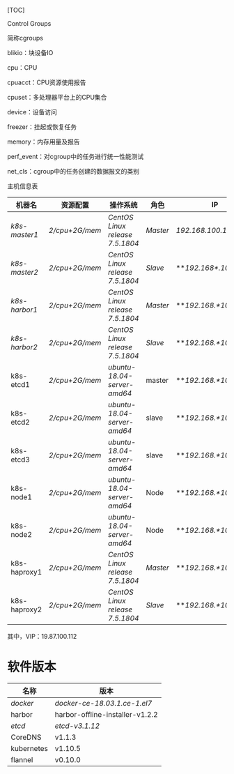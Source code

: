[TOC]





Control Groups

简称cgroups

blikio：块设备IO

cpu：CPU

cpuacct：CPU资源使用报告

cpuset：多处理器平台上的CPU集合

device：设备访问

freezer：挂起或恢复任务

 memory：内存用量及报告

perf_event：对cgroup中的任务进行统一性能测试

net_cls：cgroup中的任务创建的数据报文的类别





主机信息表

| 机器名        | 资源配置       | 操作系统                        | 角色     | IP                      |
| ------------- | -------------- | ------------------------------- | -------- | ----------------------- |
| *k8s-master1* | *2/cpu+2G/mem* | *CentOS Linux release 7.5.1804* | *Master* | *192.168.100.101*       |
| *k8s-master2* | *2/cpu+2G/mem* | *CentOS Linux release 7.5.1804* | *Slave*  | ***192.168\*.100.\*102* |
| *k8s-harbor1* | *2/cpu+2G/mem* | *CentOS Linux release 7.5.1804* | *Master* | ***192.168.\*100.\*103* |
| *k8s-harbor2* | *2/cpu+2G/mem* | *CentOS Linux release 7.5.1804* | *Slave*  | ***192.168.\*100.\*104* |
| k8s-etcd1     | *2/cpu+2G/mem* | *ubuntu-18.04-server-amd64*     | master   | ***192.168.\*100.\*105* |
| k8s-etcd2     | *2/cpu+2G/mem* | *ubuntu-18.04-server-amd64*     | slave    | ***192.168.\*100.\*106* |
| k8s-etcd3     | *2/cpu+2G/mem* | *ubuntu-18.04-server-amd64*     | slave    | ***192.168.\*100.\*107* |
| k8s-node1     | *2/cpu+2G/mem* | *ubuntu-18.04-server-amd64*     | Node     | ***192.168.\*100.\*108* |
| k8s-node2     | *2/cpu+2G/mem* | *ubuntu-18.04-server-amd64*     | Node     | ***192.168.\*100.\*109* |
| k8s-haproxy1  | *2/cpu+2G/mem* | *CentOS Linux release 7.5.1804* | *Master* | ***192.168.\*100.\*110* |
| k8s-haproxy2  | *2/cpu+2G/mem* | *CentOS Linux release 7.5.1804* | *Slave*  | ***192.168.\*100.\*111* |

其中，VIP：19.87.100.112

# 软件版本

| **名称**   | **版本**                        |
| ---------- | ------------------------------- |
| *docker*   | *docker-ce-18.03.1.ce-1.el7*    |
| harbor     | harbor-offline-installer-v1.2.2 |
| *etcd*     | *etcd-v3.1.12*                  |
| CoreDNS    | v1.1.3                          |
| kubernetes | v1.10.5                         |
| flannel    | v0.10.0                         |